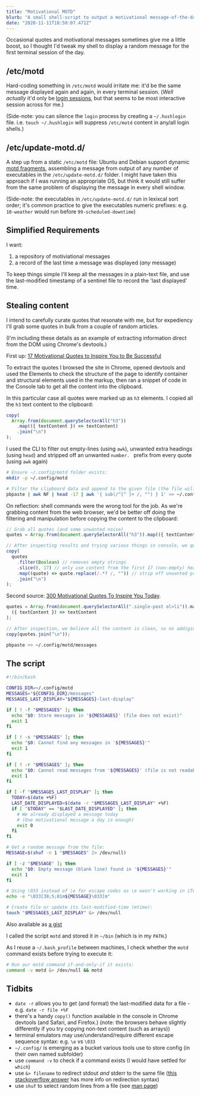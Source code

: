 ```yaml
---
title: "Motivational MOTD"
blurb: "A small shell-script to output a motivational message-of-the-day - only once a day"
date: "2020-11-11T18:50:07.471Z"
---
```


Occasional quotes and motivational messages sometimes give me a little boost, so I thought I'd tweak my shell to display a random message for the first terminal session of the day.

## /etc/motd

Hard-coding something in `/etc/motd` would irritate me: it'd be the same message displayed again and again, in every terminal session. (_Well actually_ it'd only be [login sessions][login-motd], but that seems to be most interactive session across for me.)

(Side-note: you can silence the `login` process by creating a `~/.hushlogin` file. i.e. `touch ~/.hushlogin` will suppress `/etc/motd` content in any/all login shells.)

## /etc/update-motd.d/

A step up from a static `/etc/motd` file: Ubuntu and Debian support dynamic [motd fragments][motd-fragments], assembling a message from output of any number of executables in the `/etc/update-motd.d/` folder. I might have taken this approach if I was running an appropriate OS, but think it would still suffer from the same problem of displaying the message in every shell window.

(Side-note: the executables in `/etc/update-motd.d/` run in lexixcal sort order; it's common practice to give the executables numeric prefixes: e.g. `10-weather` would run before `99-scheduled-downtime`)

## Simplified Requirements

I want:

1. a repository of motiviational messages
1. a record of the last time a message was displayed (_any_ message)

To keep things simple I'll keep all the messages in a plain-text file, and use the last-modified timestamp of a sentinel file to record the 'last displayed' time.

## Stealing content

I intend to carefully curate quotes that resonate with me, but for expediency I'll grab some quotes in bulk from a couple of random articles.

(I'm including these details as an example of extracting information direct from the DOM using Chrome's devtools.)

First up: [17 Motivational Quotes to Inspire You to Be Successful](https://www.success.com/17-motivational-quotes-to-inspire-you-to-be-successful/)

To extract the quotes I browsed the site in Chrome, opened devtools and used the Elements to check the structure of the page to identify container and structural elements used in the markup, then ran a snippet of code in the Console tab to get all the content into the clipboard.

In this particular case all quotes were marked up as `h3` elements. I copied all the `h3` text content to the clipboard:

```js
copy(
  Array.from(document.querySelectorAll("h3"))
    .map(({ textContent }) => textContent)
    .join("\n")
);
```

I used the CLI to filter out empty-lines (using `awk`), unwanted extra headings (using `head`) and stripped off an unwanted `number. ` prefix from every quote (using `awk` again)

```bash
# Ensure ~/.config/motd folder exists:
mkdir -p ~/.config/motd

# Filter the clipboard data and append to the given file (the file will be created if it doesn't already exist.)
pbpaste | awk NF | head -17 | awk '{ sub(/^[^ ]+ /, "") } 1' >> ~/.config/motd/messages
```

On reflection: shell commands were the wrong tool for the job. As we're grabbing content from the web browser, we'd be better off doing the filtering and manipulation before copying the content to the clipboard:

```js
// Grab all quotes (and some unwanted noise)
quotes = Array.from(document.querySelectorAll("h3")).map(({ textContent }) => textContent);

// After inspecting results and trying various things in console, we quickly arrive at:
copy(
  quotes
    .filter(Boolean) // removes empty strings
    .slice(0, 17) // only use content from the first 17 (non-empty) headings
    .map((quote) => quote.replace(/.*? /, "")) // strip off unwanted prefix
    .join("\n")
);
```

Second source: [300 Motivational Quotes To Inspire You Today](https://www.oberlo.co.uk/blog/motivational-quotes).

```js
quotes = Array.from(document.querySelectorAll(".single-post ol>li")).map(
  ({ textContent }) => textContent
);

// After inspection, we believe all the content is clean, so no addigional filtering/processing required:
copy(quotes.join("\n"));
```

```bash
pbpaste >> ~/.config/motd/messages
```

## The script

```bash
#!/bin/bash

CONFIG_DIR=~/.config/motd
MESSAGES="${CONFIG_DIR}/messages"
MESSAGES_LAST_DISPLAY="${MESSAGES}-last-display"

if [ ! -f "$MESSAGES" ]; then
  echo "$0: Store messages in '${MESSAGES}' (file does not exist)"
  exit 1
fi

if [ ! -s "$MESSAGES" ]; then
  echo "$0: Cannot find any messages in '${MESSAGES}'"
  exit 1
fi

if [ ! -r "$MESSAGES" ]; then
  echo "$0: Cannot read messages from '${MESSAGES}' (file is not readable)"
  exit 1
fi

if [ -f "$MESSAGES_LAST_DISPLAY" ]; then
  TODAY=$(date +%F)
  LAST_DATE_DISPLAYED=$(date -r "$MESSAGES_LAST_DISPLAY" +%F)
  if [ "$TODAY" == "$LAST_DATE_DISPLAYED" ]; then
    # We already displayed a message today
    # (One motivational message a day is enough)
    exit 0
  fi
fi

# Get a random message from the file:
MESSAGE=$(shuf -n 1 "$MESSAGES" 2> /dev/null)

if [ -z "$MESSAGE" ]; then
  echo "$0: Empty message (blank line) found in '${MESSAGES}'"
  exit 1
fi

# Using \033 instead of \e for escape codes as \e wasn't working in iTerm on macOS
echo -e "\033[38;5;81m${MESSAGE}\033[m"

# Create file or update its last-modified-time (mtime):
touch "$MESSAGES_LAST_DISPLAY" &> /dev/null
```

Also available as [a gist](https://gist.github.com/ashsearle/bb815eb99b429c0a8ec46a5bc45d16a4)

I called the script `motd` and stored it in `~/bin` (which is in my `PATH`.)

As I reuse a `~/.bash_profile` between machines, I check whether the `motd` command exists before trying to execute it:

```bash
# Run our motd command if-and-only-if it exists:
command -v motd &> /dev/null && motd
```

## Tidbits

- `date -r` allows you to get (and format) the last-modified data for a file - e.g. `date -r file +%F`
- there's a handy `copy()` function available in the console in Chrome devtools (and Safari, and Firefox.) (note: the browsers behave slightly differently if you try copying non-text content (such as arrays))
- terminal emulators may use/understand/require different escape sequence syntax: e.g. `\e` vs `\033`
- `~/.config/` is emerging as a bucket various tools use to store config (in their own named subfolder)
- use `command -v` to check if a command exists (I would have settled for `which`)
- use `&> filename` to redirect stdout _and_ stderr to the same file ([this stackoverflow answer][stackoverflow-redirection-answer] has more info on redirection syntax)
- use `shuf` to select random lines from a file (see [man page][man-shuf])

[login-motd]: https://manpages.ubuntu.com/manpages/xenial/en/man1/login.1.html#files
[motd-fragments]: https://manpages.ubuntu.com/manpages/xenial/man5/update-motd.5.html#best%20practices
[man-shuf]: http://manpages.ubuntu.com/manpages/trusty/man1/shuf.1.html
[stackoverflow-redirection-answer]: https://stackoverflow.com/a/24793436/98493
